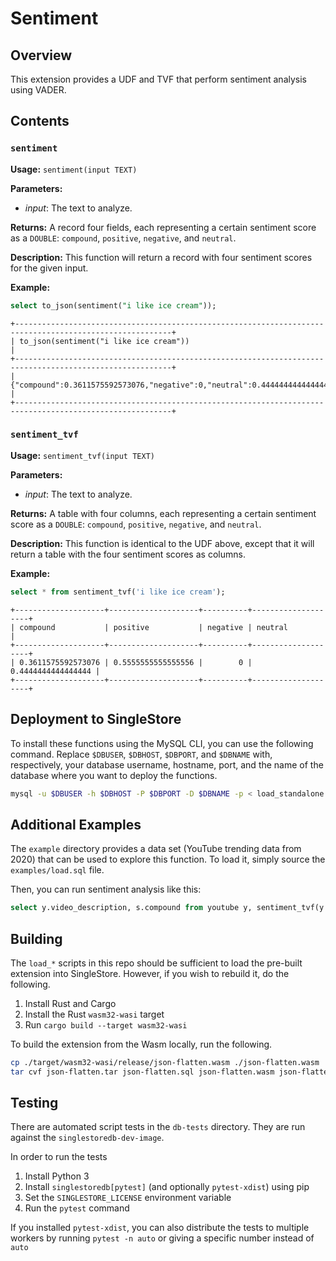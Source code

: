 # Sentiment

## Overview

This extension provides a UDF and TVF that perform sentiment analysis using VADER.

## Contents

### `sentiment`

**Usage:**
`sentiment(input TEXT)`

**Parameters:**
- *input*:  The text to analyze.

**Returns:**
A record four fields, each representing a certain sentiment score as a `DOUBLE`:  `compound`, `positive`, `negative`, and `neutral`.

**Description:**
This function will return a record with four sentiment scores for the given input.

**Example:**
```sql
select to_json(sentiment("i like ice cream"));
```
```console
+---------------------------------------------------------------------------------------------------------+
| to_json(sentiment("i like ice cream"))                                                                  |
+---------------------------------------------------------------------------------------------------------+
| {"compound":0.3611575592573076,"negative":0,"neutral":0.4444444444444444,"positive":0.5555555555555556} |
+---------------------------------------------------------------------------------------------------------+
```

### `sentiment_tvf`

**Usage:**
`sentiment_tvf(input TEXT)`

**Parameters:**
- *input*:  The text to analyze.

**Returns:**
A table with four columns, each representing a certain sentiment score as a `DOUBLE`:  `compound`, `positive`, `negative`, and `neutral`.

**Description:**
This function is identical to the UDF above, except that it will return a table with the four sentiment scores as columns.

**Example:**
```sql
select * from sentiment_tvf('i like ice cream');
```
```console
+--------------------+--------------------+----------+--------------------+
| compound           | positive           | negative | neutral            |
+--------------------+--------------------+----------+--------------------+
| 0.3611575592573076 | 0.5555555555555556 |        0 | 0.4444444444444444 |
+--------------------+--------------------+----------+--------------------+
```

## Deployment to SingleStore

To install these functions using the MySQL CLI, you can use the following command.  Replace `$DBUSER`, `$DBHOST`, `$DBPORT`, and `$DBNAME` with, respectively, your database username, hostname, port, and the name of the database where you want to deploy the functions.
```bash
mysql -u $DBUSER -h $DBHOST -P $DBPORT -D $DBNAME -p < load_standalone.sql
```

## Additional Examples

The `example` directory provides a data set (YouTube trending data from 2020) that can be used to explore this function.  To load it, simply source the `examples/load.sql` file.

Then, you can run sentiment analysis like this:

```sql
select y.video_description, s.compound from youtube y, sentiment_tvf(y.video_description) s;
```

## Building

The `load_*` scripts in this repo should be sufficient to load the pre-built extension into SingleStore.  However, if you wish to rebuild it, do the following.

1. Install Rust and Cargo
2. Install the Rust `wasm32-wasi` target
3. Run `cargo build --target wasm32-wasi`

To build the extension from the Wasm locally, run the following.

```bash
cp ./target/wasm32-wasi/release/json-flatten.wasm ./json-flatten.wasm
tar cvf json-flatten.tar json-flatten.sql json-flatten.wasm json-flatten.wit 
```

## Testing

There are automated script tests in the `db-tests` directory.
They are run against the `singlestoredb-dev-image`.

In order to run the tests

1. Install Python 3
2. Install `singlestoredb[pytest]` (and optionally `pytest-xdist`) using pip
3. Set the `SINGLESTORE_LICENSE` environment variable
4. Run the `pytest` command

If you installed `pytest-xdist`, you can also distribute the tests to multiple workers
by running `pytest -n auto` or giving a specific number instead of `auto`
